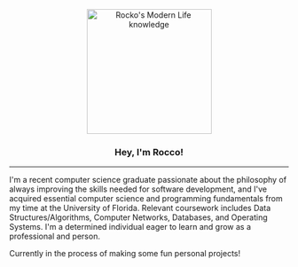 <div align="center">
  <img src="https://media.giphy.com/media/OQsa4Yca9BJFS/giphy.gif" height="225px" alt="Rocko's Modern Life knowledge">

### Hey, I'm Rocco!
---
</div>

I'm a recent computer science graduate passionate about the philosophy of always improving the skills needed for software development, and I've acquired essential computer science and programming fundamentals from my time at the University of Florida. Relevant coursework includes Data Structures/Algorithms, Computer Networks, Databases, and Operating Systems. I'm a determined individual eager to learn and grow as a professional and person.

Currently in the process of making some fun personal projects!
